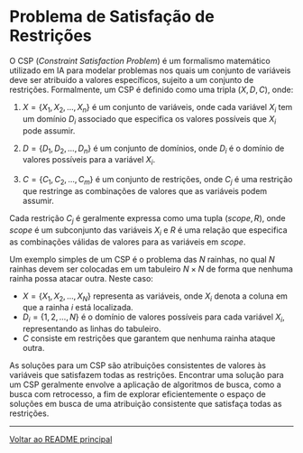 # Problema de Satisfação de Restrições

O CSP (*Constraint Satisfaction Problem*) é um formalismo matemático utilizado em IA para modelar problemas nos quais um conjunto de variáveis deve ser atribuído a valores específicos, sujeito a um conjunto de restrições. Formalmente, um CSP é definido como uma tripla  $(X, D, C)$, onde:

1. $X = \{X_1, X_2, ..., X_n\}$ é um conjunto de variáveis, onde cada variável $X_i$ tem um domínio $D_i$ associado que especifica os valores possíveis que $X_i$ pode assumir.

2. $D = \{D_1, D_2, ..., D_n\}$ é um conjunto de domínios, onde $D_i$ é o domínio de valores possíveis para a variável $X_i$.

3. $C = \{C_1, C_2, ..., C_m\}$ é um conjunto de restrições, onde $C_j$ é uma restrição que restringe as combinações de valores que as variáveis podem assumir.

Cada restrição $C_j$ é geralmente expressa como uma tupla $(scope, R)$, onde $scope$ é um subconjunto das variáveis $X_i$ e $R$ é uma relação que especifica as combinações válidas de valores para as variáveis em $scope$.

Um exemplo simples de um CSP é o problema das $N$ rainhas, no qual $N$ rainhas devem ser colocadas em um tabuleiro $N \times N$ de forma que nenhuma rainha possa atacar outra. Neste caso:

- $X = \{X_1, X_2, ..., X_N\}$ representa as variáveis, onde $X_i$ denota a coluna em que a rainha $i$ está localizada.
- $D_i = \{1, 2, ..., N\}$ é o domínio de valores possíveis para cada variável $X_i$, representando as linhas do tabuleiro.
- $C$ consiste em restrições que garantem que nenhuma rainha ataque outra.

As soluções para um CSP são atribuições consistentes de valores às variáveis que satisfazem todas as restrições. Encontrar uma solução para um CSP geralmente envolve a aplicação de algoritmos de busca, como a busca com retrocesso, a fim de explorar eficientemente o espaço de soluções em busca de uma atribuição consistente que satisfaça todas as restrições.

---

[Voltar ao README principal](../../README.md)
